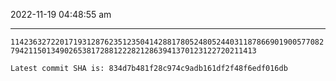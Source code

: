 2022-11-19 04:48:55 am

---

`11423632722017193128762351235041428817805248052440311878669019005770827942115013490265381728812228212863941370123122720211413`

`Latest commit SHA is: 834d7b481f28c974c9adb161df2f48f6edf016db `
